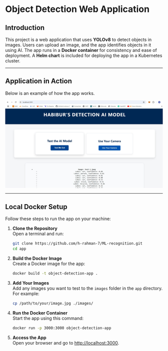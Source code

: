 # Object Detection Web Application

## Introduction

This project is a web application that uses **YOLOv8** to detect objects in images. Users can upload an image, and the app identifies objects in it using AI. The app runs in a **Docker container** for consistency and ease of deployment. A **Helm chart** is included for deploying the app in a Kubernetes cluster.

---

## Application in Action

Below is an example of how the app works.

![Application Screenshot](./ml-object-detection-app.PNG)  

---

## Local Docker Setup

Follow these steps to run the app on your machine:

1. **Clone the Repository**  
   Open a terminal and run:  
   ```bash
   git clone https://github.com/h-rahman-7/ML-recognition.git
   cd app
   ```

2. **Build the Docker Image**  
   Create a Docker image for the app:  
   ```bash
   docker build -t object-detection-app .
   ```

3. **Add Your Images**  
   Add any images you want to test to the `images` folder in the `app` directory. For example:  
   ```bash
   cp /path/to/your/image.jpg ./images/
   ```

4. **Run the Docker Container**  
   Start the app using this command:  
   ```bash
   docker run -p 3000:3000 object-detection-app
   ```

5. **Access the App**  
   Open your browser and go to [http://localhost:3000](http://localhost:3000).

